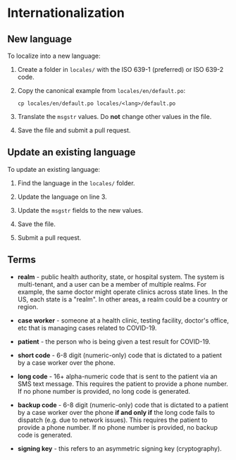 # Internationalization

## New language

To localize into a new language:

1.  Create a folder in `locales/` with the ISO 639-1 (preferred) or ISO 639-2
    code.

1.  Copy the canonical example from `locales/en/default.po`:

    ```text
    cp locales/en/default.po locales/<lang>/default.po
    ```

1.  Translate the `msgstr` values. Do **not** change other values in the file.

1.  Save the file and submit a pull request.


## Update an existing language

To update an existing language:

1.  Find the language in the `locales/` folder.

1.  Update the language on line 3.

1.  Update the `msgstr` fields to the new values.

1.  Save the file.

1.  Submit a pull request.


## Terms

-   **realm** - public health authority, state, or hospital system. The system
    is multi-tenant, and a user can be a member of multiple realms. For example,
    the same doctor might operate clinics across state lines. In the US, each
    state is a "realm". In other areas, a realm could be a country or region.

-   **case worker** - someone at a health clinic, testing facility, doctor's
    office, etc that is managing cases related to COVID-19.

-   **patient** - the person who is being given a test result for COVID-19.

-   **short code** - 6-8 digit (numeric-only) code that is
    dictated to a patient by a case worker over the phone.

-   **long code** - 16+ alpha-numeric code that is sent to the patient via an
    SMS text message. This requires the patient to provide a phone number. If no
    phone number is provided, no long code is generated.

-   **backup code** - 6-8 digit (numeric-only) code that is dictated to a
    patient by a case worker over the phone **if and only if** the long code
    fails to dispatch (e.g. due to network issues). This requires the patient to
    provide a phone number. If no phone number is provided, no backup code is
    generated.

-   **signing key** - this refers to an asymmetric signing key (cryptography).
